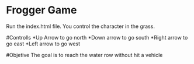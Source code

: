 Frogger Game
===============================

Run the index.html file.
You control the character in the grass.

#Controlls
*Up Arrow to go north
*Down arrow to go south
*Right arrow to go east
*Left arrow to go west

#Objetive
The goal is to reach the water row without hit a vehicle
